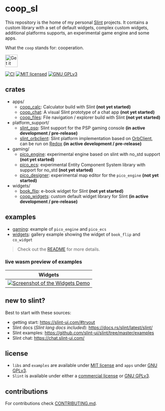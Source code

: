 <!--
SPDX-FileCopyrightText: 2022 Florian Blasius <co_sl@tutanota.com>
SPDX-License-Identifier: MIT
-->

# coop_sl

This repository is the home of my personal [Slint](https://slint-ui.com/) projects. It contains a custom library with a set of default widgets, complex custom widgets, additional platforms supports, an experimental game engine and some apps.

What the `coop` stands for: cooperation.

<a href="https://codeberg.org/flovansl/coop_sl">
    <img alt="Get it on Codeberg" src="https://get-it-on.codeberg.org/get-it-on-blue-on-white.png" height="40">
</a>

[![CI](https://ci.codeberg.org/api/badges/flovansl/coop_sl/status.svg?branch=main)](https://ci.codeberg.org/flovansl/coop_sl)
[![MIT licensed](https://img.shields.io/badge/license-MIT-blue.svg)](./LICENSES/MIT.txt)
[![GNU GPLv3](https://img.shields.io/badge/license-GPLv3-green.svg)](./LICENSES/GPL-3.0-only.txt)

## crates

* apps/
    * [coop_calc](apps/coop_calc/): Calculator build with Slint **(not yet started)**
    * [coop_chat](apps/coop_chat/): A visual Slint prototype of a chat app **(not yet started)**
    * [coop_files](apps/coop_files/): File navigation / explorer build with Slint **(not yet started)**
* platform_support/
    * [slint_psp](platform_support/slint_psp/): Slint support for the PSP gaming console **(in active development / pre-release)**
    * [slint_orbclient](platform_support/slint_orbclient/): Slint platform implementation based on [OrbClient](https://gitlab.redox-os.org/redox-os/orbclient), can be run on [Redox](https://redox-os.org/) **(in active development / pre-release)**
* gaming/
    * [pico_engine](gaming/pico_engine/): experimental engine based on slint with no_std support **(not yet started)**
    * [pico_ecs](gaming/pico_ecs/): experimental Entity Component System library with support for no_std **(not yet started)**
    * [pico_designer](gaming/pico_designer/): experimental map editor for the `pico_engine` **(not yet started)**
* widgets/
    * [book_flip](widgets/book_flip/): e-book widget for Slint **(not yet started)**
    * [coop_widgets](widgets/coop_widgets/): custom default widget library for Slint **(in active development / pre-release)**

## examples

* [gaming](examples/gaming/): example of `pico_engine` and `pico_ecs`
* [widgets](examples/widgets/): gallery example showing the widget of `book_flip` and `co_widget`

> Check out the [README](examples/README.md) for more details.

### live wasm preview of examples

| Widgets |
|---------|
|[![Screenshot of the Widgets Demo](https://codeberg.org/flovansl/pages/attachments/2501a785-2b21-40d8-91c7-85fee14f0045 "Widgets Demo")](https://flovansl.codeberg.page/coop_sl/snapshots/examples/widgets/) |


## new to slint?

Best to start with these sources:

* getting start: https://slint-ui.com/#tryout
* Slint docs (*Slint lang docs included*): https://docs.rs/slint/latest/slint/
* Slint examples: https://github.com/slint-ui/slint/tree/master/examples
* Slint chat: https://chat.slint-ui.com/

## license

* `libs` and `examples` are available under [MIT license](../../LICENSES/MIT.txt) and `apps` under [GNU GPLv3](../../LICENSES/GPL-3.0-only.txt).
 * `Slint` is available under either a [commercial license](https://github.com/slint-ui/slint/blob/master/LICENSES/LicenseRef-Slint-commercial.md)
or [GNU GPLv3](https://github.com/slint-ui/slint/blob/master/LICENSES/GPL-3.0-only.txt).

## contributions

For contributions check [CONTRIBUTING.md](./CONTRIBUTING.md).